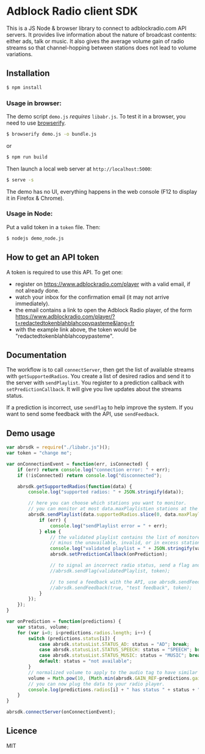 # Adblock Radio client SDK
This is a JS Node & browser library to connect to adblockradio.com API servers.
It provides live information about the nature of broadcast contents: either ads, talk or music.
It also gives the average volume gain of radio streams so that channel-hopping between stations does not lead to volume variations.

## Installation
```sh
$ npm install
```
### Usage in browser:
The demo script `demo.js` *requires* `libabr.js`. To test it in a browser, you need to use [browserify](http://browserify.org/).
```sh
$ browserify demo.js -o bundle.js
```
or
```sh
$ npm run build
```
Then launch a local web server at `http://localhost:5000`:
```sh
$ serve -s
```
The demo has no UI, everything happens in the web console (F12 to display it in Firefox & Chrome).
### Usage in Node:
Put a valid token in a `token` file. Then:
```sh
$ nodejs demo_node.js
```

## How to get an API token
A token is required to use this API. To get one:
- register on https://www.adblockradio.com/player with a valid email, if not already done.
- watch your inbox for the confirmation email (it may not arrive immediately).
- the email contains a link to open the Adblock Radio player, of the form https://www.adblockradio.com/player/?t=redactedtokenblahblahcopypasteme&lang=fr
- with the example link above, the token would be "redactedtokenblahblahcopypasteme".

## Documentation

The workflow is to call `connectServer`, then get the list of available streams with `getSupportedRadios`. You create a list of desired radios and send it to the server with `sendPlaylist`. You register to a prediction callback with `setPredictionCallback`. It will give you live updates about the streams status.

If a prediction is incorrect, use `sendFlag` to help improve the system.
If you want to send some feedback with the API, use `sendFeedback`.

## Demo usage

```javascript
var abrsdk = require("./libabr.js")();
var token = "change me";

var onConnectionEvent = function(err, isConnected) {
	if (err) return console.log("connection error: " + err);
	if (!isConnected) return console.log("disconnected");

	abrsdk.getSupportedRadios(function(data) {
		console.log("supported radios: " + JSON.stringify(data));

		// here you can choose which stations you want to monitor.
		// you can monitor at most data.maxPlaylistLen stations at the same time.
		abrsdk.sendPlaylist(data.supportedRadios.slice(0, data.maxPlaylistLen), token, function(err, validatedPlaylist) {
			if (err) {
				console.log("sendPlaylist error = " + err);
			} else {
				// the validated playlist contains the list of monitored radios you have submitted,
				// minus the unavailable, invalid, or in excess station names.
				console.log("validated playlist = " + JSON.stringify(validatedPlaylist));
				abrsdk.setPredictionCallback(onPrediction);

				// to signal an incorrect radio status, send a flag and improve future predictions.
				//abrsdk.sendFlag(validatedPlaylist, token);

				// to send a feedback with the API, use abrsdk.sendFeedback(boolean isPositive, string feedback, string token)
				//abrsdk.sendFeedback(true, "test feedback", token);
			}
		});
	});
}

var onPrediction = function(predictions) {
	var status, volume;
	for (var i=0; i<predictions.radios.length; i++) {
		switch (predictions.status[i]) {
			case abrsdk.statusList.STATUS_AD: status = "AD"; break;
			case abrsdk.statusList.STATUS_SPEECH: status = "SPEECH"; break;
			case abrsdk.statusList.STATUS_MUSIC: status = "MUSIC"; break;
			default: status = "not available";
		}
		// normalized volume to apply to the audio tag to have similar loudness between channels
		volume = Math.pow(10, (Math.min(abrsdk.GAIN_REF-predictions.gain[i],0))/20);
		// you can now plug the data to your radio player.
		console.log(predictions.radios[i] + " has status " + status + " and volume " + Math.round(volume*100)/100);
	}
}

abrsdk.connectServer(onConnectionEvent);
```

## Licence
MIT
